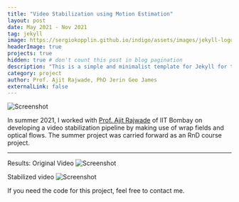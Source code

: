 ```yaml
---
title: "Video Stabilization using Motion Estimation"
layout: post
date: May 2021 - Nov 2021
tag: jekyll
image: https://sergiokopplin.github.io/indigo/assets/images/jekyll-logo-light-solid.png
headerImage: true
projects: true
hidden: true # don't count this post in blog pagination
description: "This is a simple and minimalist template for Jekyll for those who likes to eat noodles."
category: project
author: Prof. Ajit Rajwade, PhD Jerin Geo James 
externalLink: false
---
```


![Screenshot](https://raw.githubusercontent.com/sergiokopplin/indigo/gh-pages/assets/screen-shot.png)

In summer 2021, I worked with [Prof. Ajit Rajwade](https://www.cse.iitb.ac.in/~ajitvr/) of IIT Bombay on developing a video stabilization pipeline by making use of wrap fields and optical flows. The summer project was carried forward as an RnD course project.

---
Results:
Original Video
![Screenshot](https://github.com/bhavnoormarok/me/blob/main/assets/images/original.gif)




Stabilized video
![Screenshot](https://github.com/bhavnoormarok/me/blob/main/assets/images/stabilized.gif)



If you need the code for this project, feel free to contact me. 
